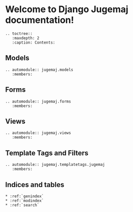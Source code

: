 # Welcome to Django Jugemaj documentation!

```eval_rst
.. toctree::
   :maxdepth: 2
   :caption: Contents:
```

## Models

```eval_rst
.. automodule:: jugemaj.models
   :members:
```


## Forms

```eval_rst
.. automodule:: jugemaj.forms
   :members:
```


## Views

```eval_rst
.. automodule:: jugemaj.views
   :members:
```


## Template Tags and Filters

```eval_rst
.. automodule:: jugemaj.templatetags.jugemaj
   :members:
```


## Indices and tables

```eval_rst
* :ref:`genindex`
* :ref:`modindex`
* :ref:`search`
```
